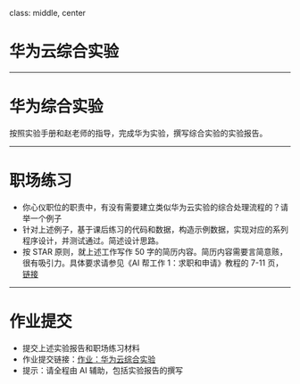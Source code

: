 class: middle, center

# 华为云综合实验

---
# 华为综合实验

按照实验手册和赵老师的指导，完成华为实验，撰写综合实验的实验报告。

---
# 职场练习

- 你心仪职位的职责中，有没有需要建立类似华为云实验的综合处理流程的？请举一个例子
- 针对上述例子，基于课后练习的代码和数据，构造示例数据，实现对应的系列程序设计，并测试通过。简述设计思路。
- 按 STAR 原则，就上述工作写作 50 字的简历内容。简历内容需要言简意赅，很有吸引力。具体要求请参见《AI 帮工作 1：求职和申请》教程的 7-11 页，[链接](https://yishuai.github.io/talk/ai-career/index.html?p=4-1-apply.md#7)

---
# 作业提交
- 提交上述实验报告和职场练习材料
- 作业提交链接：[作业：华为云综合实验](https://docs.qq.com/form/page/DT1NFVXFiVEp2eFFN)
- 提示：请全程由 AI 辅助，包括实验报告的撰写

